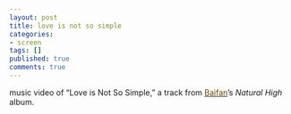 ```yaml
---
layout: post
title: love is not so simple
categories:
- screen
tags: []
published: true
comments: true
---
```

<p>music video of “Love is Not So Simple,” a track from <a href="http://www.neocha.com/jonhnyB"><font color="#694700">Baifan</font></a>’s&nbsp;<em>Natural High</em> album.<br /></p>

<p></p>
